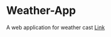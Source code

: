 # Weather-App
A web application for weather cast
<a href="visionary-crepe-07528d.netlify.app/">Link</a>

